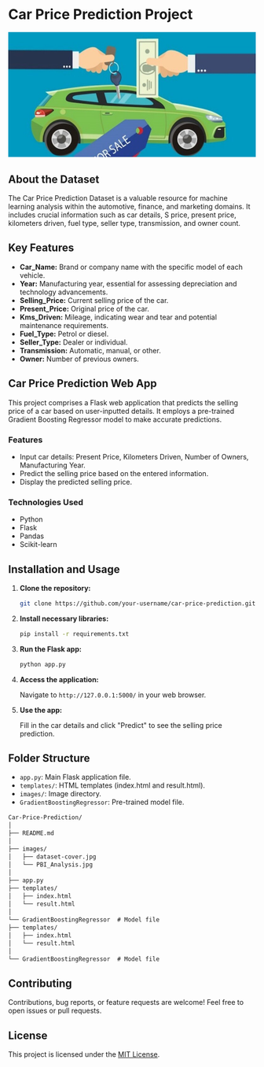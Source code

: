 # Car Price Prediction Project
![Dataset Cover](images/dataset-cover.jpg)

## About the Dataset

The Car Price Prediction Dataset is a valuable resource for machine learning analysis within the automotive, finance, and marketing domains. It includes crucial information such as car details, S price, present price, kilometers driven, fuel type, seller type, transmission, and owner count.

## Key Features

- **Car_Name:** Brand or company name with the specific model of each vehicle.
- **Year:** Manufacturing year, essential for assessing depreciation and technology advancements.
- **Selling_Price:** Current selling price of the car.
- **Present_Price:** Original price of the car.
- **Kms_Driven:** Mileage, indicating wear and tear and potential maintenance requirements.
- **Fuel_Type:** Petrol or diesel.
- **Seller_Type:** Dealer or individual.
- **Transmission:** Automatic, manual, or other.
- **Owner:** Number of previous owners.

## Car Price Prediction Web App

This project comprises a Flask web application that predicts the selling price of a car based on user-inputted details. It employs a pre-trained Gradient Boosting Regressor model to make accurate predictions.

### Features

- Input car details: Present Price, Kilometers Driven, Number of Owners, Manufacturing Year.
- Predict the selling price based on the entered information.
- Display the predicted selling price.

### Technologies Used

- Python
- Flask
- Pandas
- Scikit-learn

## Installation and Usage

1. **Clone the repository:**

    ```bash
    git clone https://github.com/your-username/car-price-prediction.git
    ```

2. **Install necessary libraries:**

    ```bash
    pip install -r requirements.txt
    ```

3. **Run the Flask app:**

    ```bash
    python app.py
    ```

4. **Access the application:**

    Navigate to `http://127.0.0.1:5000/` in your web browser.

5. **Use the app:**

    Fill in the car details and click "Predict" to see the selling price prediction.

## Folder Structure

- `app.py`: Main Flask application file.
- `templates/`: HTML templates (index.html and result.html).
- `images/`: Image directory.
- `GradientBoostingRegressor`: Pre-trained model file.

```
Car-Price-Prediction/
│
├── README.md
│
├── images/
│   ├── dataset-cover.jpg
│   └── PBI_Analysis.jpg
│
├── app.py
├── templates/
│   ├── index.html
│   └── result.html
│
└── GradientBoostingRegressor  # Model file
├── templates/
│   ├── index.html
│   └── result.html
│
└── GradientBoostingRegressor  # Model file
```
## Contributing

Contributions, bug reports, or feature requests are welcome! Feel free to open issues or pull requests.

## License

This project is licensed under the [MIT License](LICENSE).
